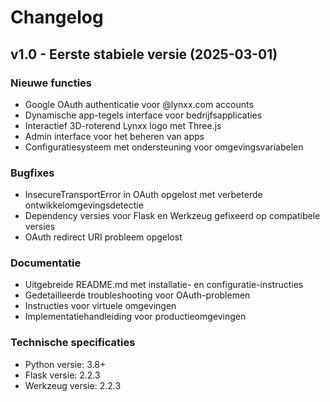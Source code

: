# Changelog

## v1.0 - Eerste stabiele versie (2025-03-01)

### Nieuwe functies
- Google OAuth authenticatie voor @lynxx.com accounts
- Dynamische app-tegels interface voor bedrijfsapplicaties
- Interactief 3D-roterend Lynxx logo met Three.js
- Admin interface voor het beheren van apps
- Configuratiesysteem met ondersteuning voor omgevingsvariabelen

### Bugfixes
- InsecureTransportError in OAuth opgelost met verbeterde ontwikkelomgevingsdetectie
- Dependency versies voor Flask en Werkzeug gefixeerd op compatibele versies
- OAuth redirect URI probleem opgelost

### Documentatie
- Uitgebreide README.md met installatie- en configuratie-instructies
- Gedetailleerde troubleshooting voor OAuth-problemen
- Instructies voor virtuele omgevingen
- Implementatiehandleiding voor productieomgevingen

### Technische specificaties
- Python versie: 3.8+
- Flask versie: 2.2.3
- Werkzeug versie: 2.2.3
